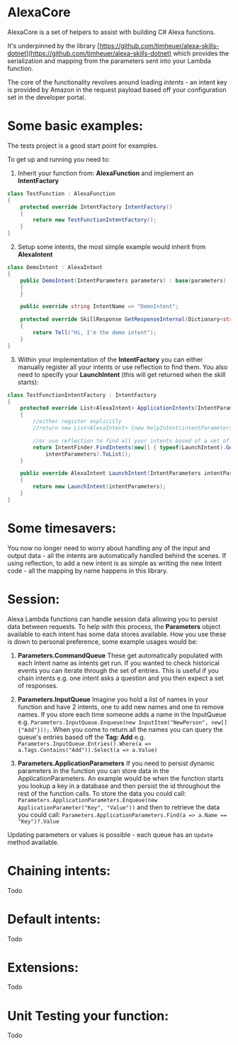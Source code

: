 # AlexaCore 
AlexaCore is a set of helpers to assist with building C# Alexa functions. 

It's underpinned by the library [https://github.com/timheuer/alexa-skills-dotnet](https://github.com/timheuer/alexa-skills-dotnet) which provides the serialization and mapping from the parameters sent into your Lambda function.

The core of the functionality revolves around loading *intents* - an intent key is provided by Amazon in the request payload based off your configuration set in the developer portal.

# Some basic examples:
The tests project is a good start point for examples. 

To get up and running you need to:

1. Inherit your function from: **AlexaFunction** and implement an **IntentFactory**
```csharp
class TestFunction : AlexaFunction
{
    protected override IntentFactory IntentFactory()
    {
        return new TestFunctionIntentFactory();
    }
}
```

2. Setup some intents, the most simple example would inherit from **AlexaIntent**

```csharp
class DemoIntent : AlexaIntent
{
    public DemoIntent(IntentParameters parameters) : base(parameters)
    {
    }

    public override string IntentName => "DemoIntent";

    protected override SkillResponse GetResponseInternal(Dictionary<string, Slot> slots)
    {
        return Tell("Hi, I'm the demo intent");
    }
}
```

3. Within your implementation of the **IntentFactory** you can either manually register all your intents or use reflection to find them. You also need to specify your **LaunchIntent** (this will get returned when the skill starts):
```csharp
class TestFunctionIntentFactory : IntentFactory
{
    protected override List<AlexaIntent> ApplicationIntents(IntentParameters intentParameters)
    {
        //either register explicitly 
        //return new List<AlexaIntent> {new HelpIntent(intentParameters), new LaunchIntent(intentParameters)};

        //or use reflection to find all your intents based of a set of source assemblies
        return IntentFinder.FindIntents(new[] { typeof(LaunchIntent).GetTypeInfo().Assembly },
            intentParameters).ToList();
    }

    public override AlexaIntent LaunchIntent(IntentParameters intentParameters)
    {
        return new LaunchIntent(intentParameters);
    }
}
```

# Some timesavers:
You now no longer need to worry about handling any of the input and output data - all the intents are automatically handled behind the scenes. If using reflection, to add a new intent is as simple as writing the new Intent code - all the mapping by name happens in this library.

# Session:
Alexa Lambda functions can handle session data allowing you to persist data between requests. To help with this process, the **Parameters** object available to each intent has some data stores available. How you use these is down to personal preference, some example usages would be:

1. **Parameters.CommandQueue**
These get automatically populated with each intent name as intents get run. If you wanted to check historical events you can iterate through the set of entries. This is useful if you chain intents e.g. one intent asks a question and you then expect a set of responses.

2. **Parameters.InputQueue**
Imagine you hold a list of names in your function and have 2 intents, one to add new names and one to remove names. If you store each time someone adds a name in the InputQueue e.g. `Parameters.InputQueue.Enqueue(new InputItem("NewPerson", new[] {"Add"}));`. 
When you come to return all the names you can query the queue's entries based off the **Tag: Add** e.g. `Parameters.InputQueue.Entries().Where(a => a.Tags.Contains("Add")).Select(a => a.Value)`

3. **Parameters.ApplicationParameters**
If you need to persist dynamic parameters in the function you can store data in the ApplicationParameters. An example would be when the function starts you lookup a key in a database and then persist the id throughout the rest of the function calls.
To store the data you could call: `Parameters.ApplicationParameters.Enqueue(new ApplicationParameter("Key", "Value"))` and then to retrieve the data you could call: `Parameters.ApplicationParameters.Find(a => a.Name == "Key")?.Value`

Updating parameters or values is possible - each queue has an `Update` method available.

# Chaining intents:
Todo

# Default intents:
Todo

# Extensions:
Todo

# Unit Testing your function:
Todo
